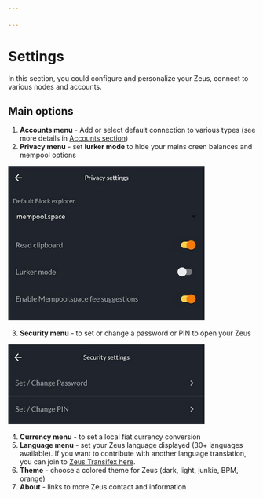 ```yaml
---

---
```


# Settings

In this section, you could configure and personalize your Zeus, connect to various nodes and accounts.

## Main options
1. **Accounts menu** - Add or select default connection to various types (see more details in [Accounts section](accounts.md))
2. **Privacy menu** - set **lurker mode** to hide your mains creen balances and mempool options

![privacy screen](../../../static/img/zeus-privacy.jpg)

3. **Security menu** - to set or change a password or PIN to open your Zeus

![security screen](../../../static/img/zeus-security.jpg)

4. **Currency menu** - to set a local fiat currency conversion
5. **Language menu** - set your Zeus language displayed (30+ languages available). If you want to contribute with another language translation, you can join to [Zeus Transifex here](https://explore.transifex.com/ZeusLN/zeus/).
6. **Theme** - choose a colored theme for Zeus (dark, light, junkie, BPM, orange)
7. **About** - links to more Zeus contact and information